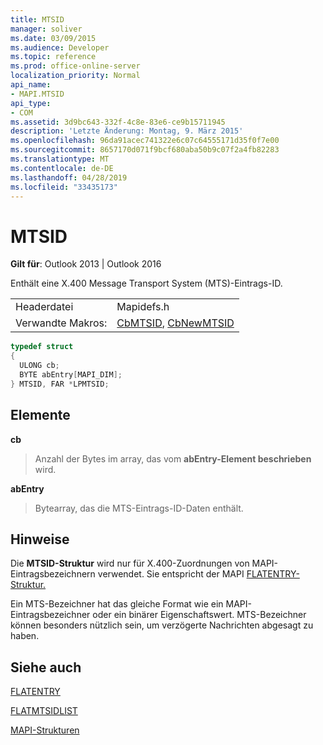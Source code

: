 ```yaml
---
title: MTSID
manager: soliver
ms.date: 03/09/2015
ms.audience: Developer
ms.topic: reference
ms.prod: office-online-server
localization_priority: Normal
api_name:
- MAPI.MTSID
api_type:
- COM
ms.assetid: 3d9bc643-332f-4c8e-83e6-ce9b15711945
description: 'Letzte Änderung: Montag, 9. März 2015'
ms.openlocfilehash: 96da91acec741322e6c07c64555171d35f0f7e00
ms.sourcegitcommit: 8657170d071f9bcf680aba50b9c07f2a4fb82283
ms.translationtype: MT
ms.contentlocale: de-DE
ms.lasthandoff: 04/28/2019
ms.locfileid: "33435173"
---
```

# <a name="mtsid"></a>MTSID

  
  
**Gilt für**: Outlook 2013 | Outlook 2016 
  
Enthält eine X.400 Message Transport System (MTS)-Eintrags-ID. 
  
|||
|:-----|:-----|
|Headerdatei  <br/> |Mapidefs.h  <br/> |
|Verwandte Makros:  <br/> |[CbMTSID](cbmtsid.md), [CbNewMTSID](cbnewmtsid.md) <br/> |
   
```cpp
typedef struct
{
  ULONG cb;
  BYTE abEntry[MAPI_DIM];
} MTSID, FAR *LPMTSID;

```

## <a name="members"></a>Elemente

 **cb**
  
> Anzahl der Bytes im array, das vom **abEntry-Element beschrieben** wird. 
    
 **abEntry**
  
> Bytearray, das die MTS-Eintrags-ID-Daten enthält.
    
## <a name="remarks"></a>Hinweise

Die **MTSID-Struktur** wird nur für X.400-Zuordnungen von MAPI-Eintragsbezeichnern verwendet. Sie entspricht der MAPI [FLATENTRY-Struktur.](flatentry.md) 
  
Ein MTS-Bezeichner hat das gleiche Format wie ein MAPI-Eintragsbezeichner oder ein binärer Eigenschaftswert. MTS-Bezeichner können besonders nützlich sein, um verzögerte Nachrichten abgesagt zu haben. 
  
## <a name="see-also"></a>Siehe auch



[FLATENTRY](flatentry.md)
  
[FLATMTSIDLIST](flatmtsidlist.md)


[MAPI-Strukturen](mapi-structures.md)

